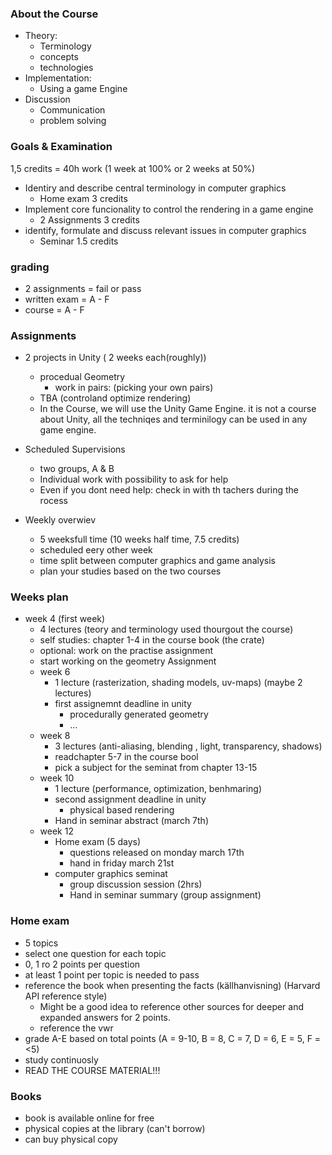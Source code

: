 
### About the Course
- Theory:
	- Terminology
	- concepts
	- technologies
- Implementation:
	- Using a game Engine
- Discussion
	- Communication
	- problem solving

### Goals & Examination
1,5 credits = 40h work (1 week at 100% or 2 weeks at 50%)
- Identiry and describe central terminology in computer graphics
	- Home exam 3 credits
- Implement core funcionality to control the rendering in a game engine
	- 2 Assignments 3 credits
- identify, formulate and discuss relevant issues in computer graphics
	- Seminar 1.5 credits

### grading
- 2 assignments = fail or pass
- written exam = A - F
- course = A - F

### Assignments
- 2 projects in Unity ( 2 weeks each(roughly))
	- procedual Geometry
		- work in pairs: (picking your own pairs)
	- TBA (controland optimize rendering)
	- In the Course, we will use the Unity Game Engine. it is not  a course about Unity, all the techniqes and terminilogy can be used in any game engine.
- Scheduled Supervisions
	- two groups, A & B
	- Individual work with possibility to ask for help
	- Even if you dont need help: check in with th tachers during the rocess

- Weekly overwiev
	- 5 weeksfull time (10 weeks half time, 7.5 credits)
	- scheduled eery other week
	- time split between computer graphics and game analysis
	- plan your studies based on the two courses
### Weeks plan
- week 4 (first week)
	- 4 lectures (teory and terminology used thourgout the course)
	- self studies: chapter 1-4 in the course book (the crate)
	- optional: work on the practise assignment
	- start working on the geometry Assignment
	- week 6
		- 1 lecture (rasterization, shading models, uv-maps) (maybe 2 lectures)
		- first assignemnt deadline in unity
			- procedurally generated geometry
			- ...
	- week 8
		- 3 lectures (anti-aliasing, blending , light, transparency, shadows)
		- readchapter 5-7 in the course bool
		- pick a subject for the seminat from chapter 13-15
	- week 10
		- 1 lecture (performance, optimization, benhmaring)
		- second assignment deadline in unity
			- physical based rendering
		- Hand in seminar abstract (march 7th)
	- week 12
		- Home exam (5 days)
			- questions released on monday march 17th
			- hand in friday march 21st
		- computer graphics seminat
			- group discussion session (2hrs)
			- Hand in seminar summary (group assignment)

### Home exam
- 5 topics
- select one question for each topic
- 0, 1 ro 2 points per question
- at least 1 point per topic is needed to pass
- reference the book when presenting the facts (källhanvisning) (Harvard API reference style)
	- Might be a good idea to reference other sources for deeper and expanded answers for 2 points.
	- reference the vwr
- grade A-E based on total points (A = 9-10, B = 8, C = 7, D = 6, E = 5, F = <5)
- study continuosly
- READ THE COURSE MATERIAL!!!

### Books
- book is available online for free
- physical copies at the library (can't borrow)
- can buy physical copy

